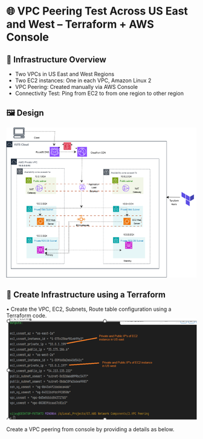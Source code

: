 # 🌐 VPC Peering Test Across US East and West – Terraform + AWS Console

## 🧱 Infrastructure Overview
 - Two VPCs in US East and West Regions
 - Two EC2 instances: One in each VPC, Amazon Linux 2
 - VPC Peering: Created manually via AWS Console
 - Connectivity Test: Ping from  EC2 to from one region to other region

## 🖼️ Design

![Design](VPC_peering_draw.png)

## 🚀 Create Infrastructure using a Terraform

• 	Create the VPC, EC2, Subnets, Route table configuration using a Terraform code. 
![Create Infrastructure using a Terraform](Terraform_out.png)



Create a VPC peering from console by providing a details as below. 





  
